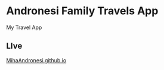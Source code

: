 # Andronesi Family Travels App

My Travel App

## LIve

[MihaAndronesi.github.io](https://mihaandronesi.github.io/)
